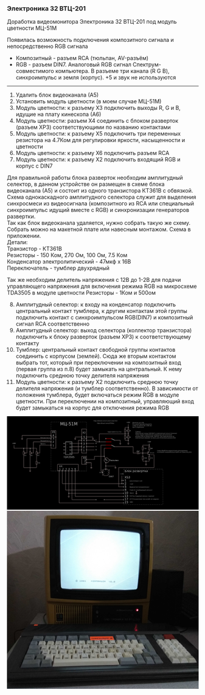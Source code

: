 ### Электроника 32 ВТЦ-201

<p>Доработка видеомонитора Электроника 32 ВТЦ-201 под модуль цветности МЦ-51М</p>
<p>Появилась возможность подключения композитного сигнала и непосредственно RGB сигнала </p>

* Композитный - разъем RCA  (тюльпан, AV-разъём)
* RGB - разъем DIN7. Аналоговый RGB сигнал Спектрум-совместимого компьютера. В разъеме три канала (R G B), синхроимпульс и земля (корпус). +5 и звук не используются  

***  

1. Удалить блок видеоканала (А5)
2. Установить модуль цветности (в моем случае МЦ-51М)
3. Модуль цветности: к разъему Х3 подключить выходы R, G и B, идущие на плату кинескопа (А6)
4. Модуль цветности: разъем Х4 соединить с блоком разверток (разъем ХР3) соответствующими по названию контактами
5. Модуль цветности: к разъему Х5 подключить три переменных резистора на 4.7Ком для регулировки яркости, насыщенности и цветности 
6. Модуль цветности: к разъему Х6 подключить разъем RCA
7. Модуль цветности: к разъему Х2 подключить входящий RGB и корпус с DIN7  
  
  Для правильной работы блока разверток необходим амплитудный селектор, в данном устройстве он размещен в схеме блока видеоканала (А5) и состоит из одного транзистора КТ361В с обвязкой. Схема однокаскадного амплитудного селектора служит для выделения синхросмеси из видеосигнала (композитного из RCA или специальный синхроимпульс идущий вместе с RGB) и синхронизации генераторов развертки.  
Так как блок видеоканала удаляется, нужно собрать такую же схему. Собрать можно на макетной плате или навесным монтажом. Схема в приложении.  
Детали:  
Транзистор - КТ361В  
Резисторы - 150 Ком, 270 Ом, 100 Ом, 7.5 Ком  
Конденсатор электролитический - 47мкф х 16В  
Переключатель - тумблер двухрядный  
  
  Так же необходим делитель напряжения с 12В до 1-2В для подачи управляющего напряжения для включения режима RGB на микросхеме TDA3505 в модуле цветности
Резисторы - 1Ком и 500ом </p>

8. Амплитудный селектор: к входу на конденсатор подключить центральный контакт тумблера, к другим контактам этой группы подключить контакт с синхроимпульсом RGB(DIN7) и композитный сигнал RCA соответственно
9. Амплитудный селектор: выход селектора (коллектор транзистора) подключить к блоку разверток (разъем ХР3) к соответствующему контакту
10. Тумблер: центральный контакт свободной группы контактов соединить с корпусом (землей). Сюда же вторым контактом выбрать тот, который при переключении на композитный вход (первая группа из п.8) будет замыкать на центральный. К нему подключить среднюю точку делителя напряжения
11. Модуль цветности: к разъему Х2 подключить среднюю точку делителя напряжения (и тумблер соответственно). В зависимости от положения тумблера, будет включаться режим RGB в модуле цветности. При переключении на композитный, управляющий вход будет замыкаться на корпус для отключения режима RGB  
  
  
<p>
    <img src="img1.png">
    <img src="img2.jpg">

</p>

